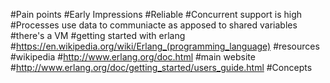 #Pain points
#Early Impressions
#Reliable 
#Concurrent support is high
#Processes use data to communiacte as apposed to shared variables
#there's a VM
#getting started with erlang
#https://en.wikipedia.org/wiki/Erlang_(programming_language)
#resources
#wikipedia
#http://www.erlang.org/doc.html
#main website
#http://www.erlang.org/doc/getting_started/users_guide.html
#Concepts
